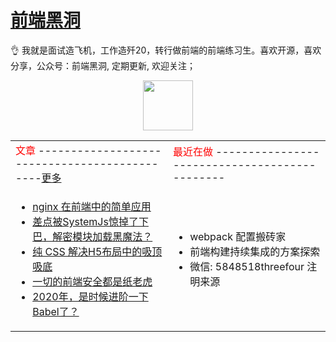 # [前端黑洞](https://closertb.site)

👌 我就是面试造飞机，工作造歼20，转行做前端的前端练习生。喜欢开源，喜欢分享，公众号：前端黑洞, 定期更新, 欢迎关注；

<div align="center">
 <img width="100px" style="width:80px" src="https://segmentfault.com/img/remote/1460000023356218">
<div>

<table>
<tr>
 <td><font  color="red" size="3">文章</font> ---------------------------------------------<a href="https://closertb.site">更多</a></td>
<td><font color="red" size="3">最近在做</font>
----------------------------------------------</td>
</tr>
<tr>
<td style="width:50%" align="top">
 
 - [nginx 在前端中的简单应用](https://closertb.site/blog/78)
 - [差点被SystemJs惊掉了下巴，解密模块加载黑魔法？](https://closertb.site/blog/68)
 - [纯 CSS 解决H5布局中的吸顶吸底](https://closertb.site/blog/64)
 - [一切的前端安全都是纸老虎](https://closertb.site/blog/61)
 - [2020年，是时候进阶一下Babel了？](https://closertb.site/blog/60)
</td>
<td style="width:50%" align="top">

 - webpack 配置搬砖家
 - 前端构建持续集成的方案探索
 - 微信: 5848518threefour 注明来源
</td>
</tr>
</table>
